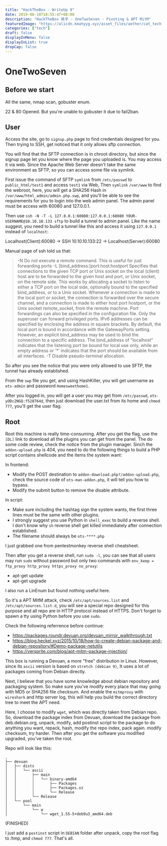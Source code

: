 ```yaml
---
title: "HackTheBox - WriteUp 9"
date: 2019-06-18T18:55:47+08:00
description: "HackTheBox 练手 - OneTwoSeven - Pivoting & APT MitM"
featuredImage: "https://alicdn.kmahyyg.xyz/asset_files/aether/cat_tech.webp"
categories: ["tech"]
draft: false
displayInMenu: false
displayInList: true
dropCap: false
---
```


# OneTwoSeven

## Before we start

All the same, nmap scan, gobuster enum.

22 & 80 Opened. But you're unable to gobuster it due to fail2ban.

## User

Access the site, go to `signup.php` page to find credentials designed for you. Then trying to SSH, get noticed that it only allows sftp connection.

You will find that the SFTP connection is in chroot directory, but since the signup page let you know where the page you uploaded is. You may access it via web. Since the Apache Web Server doesn't take the same environment as SFTP, so you can access some file via symlink.

First issue the command of SFTP `symlink` from `/etc/passwd` to `public_html/test1` and access `test1` via Web, Then `symlink` `/var/www` to find the webroot, here, you will get a SHA256 Hash in `/var/www/html_admin/admin.php.swp`, and you'll be able to see the requirements for you to login into the web admin panel. The admin panel must be access with 60080 and 127.0.0.1.

Then use `ssh -N -T -L 127.0.0.1:60080:127.0.0.1:60080 YOUR-USERNAME@10.10.10.133 sftp` to build a tunnel to admin panel. Like the name suggest, you need to build a tunnel like this and access it using `127.0.0.1` instead of `localhost`:

Localhost(Client):60080 -> SSH 10.10.10.133:22 -> Localhost(Server):60080

Manual page of ssh told us that:

> -N      Do not execute a remote command.  This is useful for just forwarding ports
> -L [bind_address:]port:host:hostport
    Specifies that connections to the given TCP port or Unix socket on the local (client) host are to be forwarded to the given host and port, or Unix socket, on the remote side.  This works by allocating a socket to listen to either a TCP port on the local side, optionally bound to the specified bind_address, or to a Unix socket.  Whenever a connection is made to the local port or socket, the connection is forwarded over the secure channel, and a connection is made to either host port hostport, or the Unix socket remote_socket, from the remote machine. Port forwardings can also be specified in the configuration file.  Only the superuser can forward privileged ports.  IPv6 addresses can be specified by enclosing the address in square brackets. By default, the local port is bound in accordance with the GatewayPorts setting.  However, an explicit bind_address may be used to bind the connection to a specific address.  The bind_address of “localhost” indicates that the listening port be bound for local use only, while an empty address or ‘*’ indicates that the port should be available from all interfaces.
> -T      Disable pseudo-terminal allocation.

So after you see the notice that you were only allowed to use SFTP, the tunnel has already established.

From the `swp` file you get, and using HashKiller, you will get username as `ots-admin` and password `Homesweethome1`.

After you logged in, you will get a user you may get from `/etc/passwd`, `ots-yODc2NGQ:f528764d`, then just download the user.txt from its home and `chmod 777`, you'll get the user flag.

## Root

Root this machine is really time-consuming. After you get the flag, use the `[DL]` link to download all the plugins you can get from the panel. The do some code review, check the notice from the plugin manager. Sinch the `addon-upload.php` is 404, you need to do the following things to build a PHP script contains shellcode and the items the system want:

In frontend:

- Modify the POST destination to `addon-download.php?/addon-upload.php`, check the source code of `ots-man-addon.php`, it will tell you how to bypass.
- Modify the submit button to remove the disable attribute.

In script:

- Make sure including the hashtag sign the system wants, the first three lines must be the same with other plugins.
- I strongly suggest you use Python in `shell_exec` to build a reverse shell. I don't know why `sh` reverse shell get killed immediately after connection established.
- The filename should always be `ots-****.php`

I just grabbed one from pentestmonkey reverse shell cheatsheet.

Then after you get a reverse shell, run `sudo -l`, you can see that all users may run `sudo` without password but only two commands with `env_keep = ftp_proxy http_proxy https_proxy no_proxy`:

- apt-get update
- apt-get upgrade

I also run a LinEnum but found nothing useful here.

So it's a APT MitM attack, check `/etc/apt/sources.list` and `/etc/apt/sources.list.d`, you will see a special repo designed for this purpose and all repo are in HTTP protocol instead of HTTPS. Don't forget to spawn a tty using Python before you use `sudo`.

Check the following referrence before continue:

- https://packages.roundr.devuan.org/devuan_mirror_walkthrough.txt
- https://blog.heckel.xyz/2015/10/18/how-to-create-debian-package-and-debian-repository/#Demo-package-netutils
- https://versprite.com/blog/apt-mitm-package-injection/

This box is running a Devuan, a more "free" distribution in Linux. However, since its `ascii` version is based on `stretch (debian 9)`, It uses a lot of packages coming from Debian directly.

Next, I believe that you have some knowledge about debian repository and packaging system. So make sure you've modify every place that may going with MD5 or SHA256 file checksum. And enable the `mitmproxy` with `wireshark` and http server log, this will help you build the correct directory tree to meet the APT need.

Here, I choose to modify `wget`, which was directly taken from Debian repo. So, download the package index from Devuan, download the package from deb.debian.org, unpack, modify, add postinst script to the package to do anything you want, repack, hash, modify the repo index, pack again. modify checksum, try harder. Then after you get the software you modified upgraded, you've taken the root. 

Repo will look like this:

```
.
├── devuan
│   ├── dists
│   │   └── ascii
│   │       ├── main
│   │       │   └── binary-amd64
│   │       │       ├── Packages
│   │       │       ├── Packages.xz
│   │       │       └── Release
│   │       └── Release
│   └── pool
│       └── main
│           └── w
│               └── wget_1.55-5+deb9u3_amd64.deb
```

(FINISHED)

I just add a `postinst` script in `DEBIAN` folder after unpack, copy the root flag to /tmp, and `chmod 777`. That's all.
